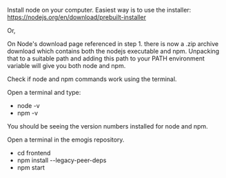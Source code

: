 <!-- docker compose up --build -->

Install node on your computer. Easiest way is to use the installer: https://nodejs.org/en/download/prebuilt-installer

Or,

On Node's download page referenced in step 1. there is now a .zip archive download which contains both the nodejs executable and npm. Unpacking that to a suitable path and adding this path to your PATH environment variable will give you both node and npm.

Check if node and npm commands work using the terminal.

Open a terminal and type:

- node -v
- npm -v

You should be seeing the version numbers installed for node and npm.

Open a terminal in the emogis repository.

- cd frontend
- npm install --legacy-peer-deps
- npm start
